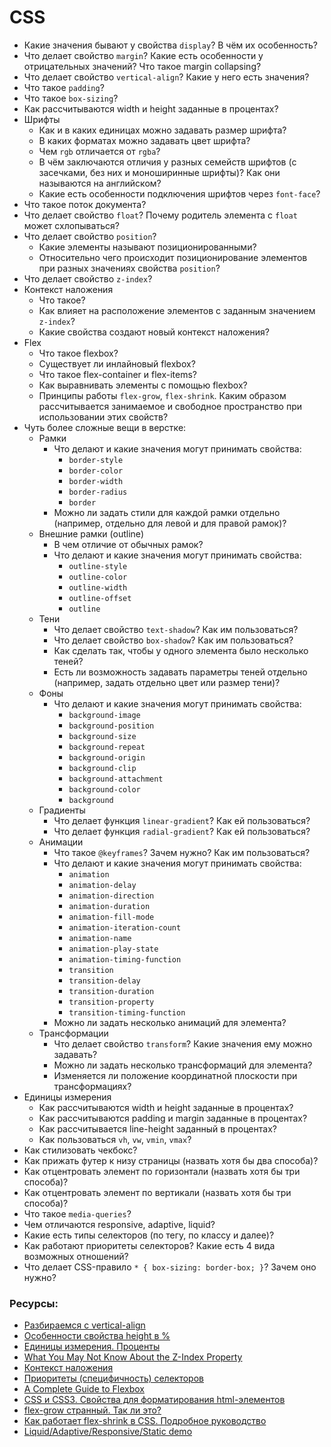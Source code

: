 # CSS

* Какие значения бывают у свойства `display`? В чём их особенность?
* Что делает свойство `margin`? Какие есть особенности у отрицательных значений? Что такое margin collapsing?
* Что делает свойство `vertical-align`? Какие у него есть значения?
* Что такое `padding`?
* Что такое `box-sizing`?
* Как рассчитываются width и height заданные в процентах?
* Шрифты
  * Как и в каких единицах можно задавать размер шрифта?
  * В каких форматах можно задавать цвет шрифта?
  * Чем `rgb` отличается от `rgba`?
  * В чём заключаются отличия у разных семейств шрифтов (с засечками, без них и моноширинные шрифты)? Как они называются на английском?
  * Какие есть особенности подключения шрифтов через `font-face`?
* Что такое поток документа?
* Что делает свойство `float`? Почему родитель элемента с `float` может схлопываться?
* Что делает свойство `position`?
  * Какие элементы называют позиционированными?
  * Относительно чего происходит позиционирование элементов при разных значениях свойства `position`?
* Что делает свойство `z-index`?
* Контекст наложения
  * Что такое?
  * Как влияет на расположение элементов с заданным значением `z-index`?
  * Какие свойства создают новый контекст наложения?
* Flex
  * Что такое flexbox?
  * Существует ли инлайновый flexbox?
  * Что такое flex-container и flex-items?
  * Как выравнивать элементы с помощью flexbox?
  * Принципы работы `flex-grow`, `flex-shrink`. Каким образом рассчитывается занимаемое и свободное пространство при использовании этих свойств?
* Чуть более сложные вещи в верстке:
  * Рамки
    * Что делают и какие значения могут принимать свойства:
      * `border-style`
      * `border-color`
      * `border-width`
      * `border-radius`
      * `border`
    * Можно ли задать стили для каждой рамки отдельно (например, отдельно для левой и для правой рамок)?
  * Внешние рамки (outline)
    * В чем отличие от обычных рамок?
    * Что делают и какие значения могут принимать свойства:
      * `outline-style`
      * `outline-color`
      * `outline-width`
      * `outline-offset`
      * `outline`
  * Тени
    * Что делает свойство `text-shadow`? Как им пользоваться?
    * Что делает свойство `box-shadow`? Как им пользоваться?
    * Как сделать так, чтобы у одного элемента было несколько теней?
    * Есть ли возможность задавать параметры теней отдельно (например, задать отдельно цвет или размер тени)?
  * Фоны
    * Что делают и какие значения могут принимать свойства:
      * `background-image`
      * `background-position`
      * `background-size`
      * `background-repeat`
      * `background-origin`
      * `background-clip`
      * `background-attachment`
      * `background-color`
      * `background`
  * Градиенты
    * Что делает функция `linear-gradient`? Как ей пользоваться?
    * Что делает функция `radial-gradient`? Как ей пользоваться?
  * Анимации
    * Что такое `@keyframes`? Зачем нужно? Как им пользоваться?
    * Что делают и какие значения могут принимать свойства:
      * `animation`
      * `animation-delay`
      * `animation-direction`
      * `animation-duration`
      * `animation-fill-mode`
      * `animation-iteration-count`
      * `animation-name`
      * `animation-play-state`
      * `animation-timing-function`
      * `transition`
      * `transition-delay`
      * `transition-duration`
      * `transition-property`
      * `transition-timing-function`
    * Можно ли задать несколько анимаций для элемента?
  * Трансформации
    * Что делает свойство `transform`? Какие значения ему можно задавать?
    * Можно ли задать несколько трансформаций для элемента?
    * Изменяется ли положение координатной плоскости при трансформациях?
* Единицы измерения
  * Как рассчитываются width и height заданные в процентах?
  * Как рассчитываются padding и margin заданные в процентах?
  * Как рассчитывается line-height заданный в процентах?
  * Как пользоваться `vh`, `vw`, `vmin`, `vmax`?
* Как стилизовать чекбокс?
* Как прижать футер к низу страницы (назвать хотя бы два способа)?
* Как отцентровать элемент по горизонтали (назвать хотя бы три способа)?
* Как отцентровать элемент по вертикали (назвать хотя бы три способа)?
* Что такое `media-queries`?
* Чем отличаются responsive, adaptive, liquid?
* Какие есть типы селекторов (по тегу, по классу и далее)?
* Как работают приоритеты селекторов? Какие есть 4 вида возможных отношений?
* Что делает CSS-правило `* { box-sizing: border-box; }`? Зачем оно нужно?

### Ресурсы:

* [Разбираемся с vertical-align](https://web-standards.ru/articles/vertical-align/)
* [Особенности свойства height в %](https://learn.javascript.ru/height-percent/)
* [Единицы измерения. Проценты](https://learn.javascript.ru/css-units#protsenty/)
* [What You May Not Know About the Z-Index Property](https://webdesign.tutsplus.com/articles/what-you-may-not-know-about-the-z-index-property--webdesign-16892)
* [Контекст наложения](https://developer.mozilla.org/ru/docs/Web/CSS/CSS_Positioning/Understanding_z_index/The_stacking_context)
* [Приоритеты (специфичность) селекторов](https://habr.com/ru/post/137588/)
* [A Complete Guide to Flexbox](https://css-tricks.com/snippets/css/a-guide-to-flexbox/)
* [CSS и CSS3. Свойства для форматирования html-элементов](https://html5book.ru/css-css3/)
* [flex-grow странный. Так ли это?](https://css-live.ru/articles/flex-grow-strannyj-tak-li-eto.html)
* [Как работает flex-shrink в CSS. Подробное руководство](https://medium.com/@stasonmars/%D0%BA%D0%B0%D0%BA-%D1%80%D0%B0%D0%B1%D0%BE%D1%82%D0%B0%D0%B5%D1%82-flex-shrink-%D0%B2-css-%D0%BF%D0%BE%D0%B4%D1%80%D0%BE%D0%B1%D0%BD%D0%BE%D0%B5-%D1%80%D1%83%D0%BA%D0%BE%D0%B2%D0%BE%D0%B4%D1%81%D1%82%D0%B2%D0%BE-c41e40767194)
* [Liquid/Adaptive/Responsive/Static demo](http://www.liquidapsive.com/)
